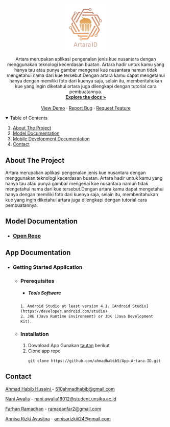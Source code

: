 
<p align="center">
  <a href="https://github.com/ahmadhabib5/Artara-ID">
    <img src="Images\logo.png" width='128dp' alt="Logo" >
  </a>
  <p align="center">
    Artara merupakan aplikasi pengenalan jenis kue nusantara dengan menggunakan teknologi kecerdasan buatan. Artara hadir untuk kamu yang hanya tau atau punya gambar mengenai kue nusantara namun tidak mengetahui nama dari kue tersebut.Dengan artara kamu dapat mengetahui hanya dengan memiliki foto dari kuenya saja, selain itu, memberitahukan kue yang ingin diketahui artara juga dilengkapi dengan tutorial cara pembuatannya.
    <br />
    <a href="https://github.com/ahmadhabib5/Artara-ID"><strong>Explore the docs »</strong></a>
    <br />
    <br />
    <a href="https://github.com/ahmadhabib5/Artara-ID">View Demo</a>
    ·
    <a href="https://github.com/ahmadhabib5/Artara-ID/issues">Report Bug</a>
    ·
    <a href="https://github.com/ahmadhabib5/Artara-ID/issues">Request Feature</a>
  </p>
<!-- TABLE OF CONTENTS -->
<details open="open">
  <summary>Table of Contents</summary>
  <ol>
    <li><a href="#about-the-project">About The Project</a></li>
    <li><a href="#model-documentation">Model Documentation</a></li>
    <li><a href="#app-documentation">Mobile Development Documentation</a></li>
    <li><a href="#contact">Contact</a></li>
  </ol>
</details>

<!-- ABOUT THE PROJECT -->

## About The Project

Artara merupakan aplikasi pengenalan jenis kue nusantara dengan menggunakan teknologi kecerdasan buatan. Artara hadir untuk kamu yang hanya tau atau punya gambar mengenai kue nusantara namun tidak mengetahui nama dari kue tersebut.Dengan artara kamu dapat mengetahui hanya dengan memiliki foto dari kuenya saja, selain itu, memberitahukan kue yang ingin diketahui artara juga dilengkapi dengan tutorial cara pembuatannya.

## Model Documentation

- ### <a href="Machine-learning-model"><strong>Open Repo</strong></a>

<!-- Mobile Development Documentation -->

## App Documentation


* ### Getting Started Application

  - ### Prerequisites
       - ##### Tools Software
        1. Android Studio at least version 4.1. [Android Studio](https://developer.android.com/studio)
        2. JRE (Java Runtime Environment) or JDK (Java Development Kit).

  - ### Installation
      1. Download App
          Gunakan [tautan](https://drive.google.com/uc?export=download&id=1eS1VKGIV2mJ3ItHMcZHKl_crSKjuy0JF) berikut
      2. Clone app repo  
          ```
          git clone https://github.com/ahmadhabib5/App-Artara-ID.git
          ```

<!-- CONTACT -->

## Contact

[Ahmad Habib Husaini ](https://www.linkedin.com/in/ahmad-habib-husaini-1705711b0/) - 510ahmadhabib@gmail.com

[Nani Awalia](https://www.linkedin.com/in/nani-awalia-8a664b19a/) - [nani.awalia18012@student.unsika.ac.id](mailto:nani.awalia18012@student.unsika.ac.id)

[Farhan Ramadhan](#) -  ramadanfar2@gmail.com

[Annisa Rizki Ayuslina](#)  - annisarizkiii24@gmail.com

